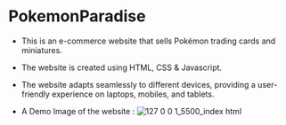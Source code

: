 # PokemonParadise
 - This is an e-commerce website that sells Pokémon trading cards and miniatures.
 - The website is created using HTML, CSS & Javascript.
 - The website adapts seamlessly to different devices, providing a user-friendly experience on laptops, mobiles, and tablets.

 - A Demo Image of the website : 
![127 0 0 1_5500_index html](https://github.com/EshaRaicar/PokemonParadise/assets/107826151/b9c1b70d-7be9-4bc6-b4a6-674225ab7a81)
